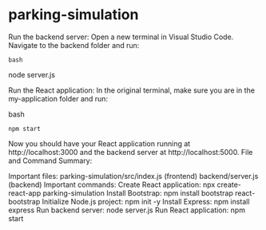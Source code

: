 # parking-simulation

Run the backend server:
    Open a new terminal in Visual Studio Code.
    Navigate to the backend folder and run:

    bash

node server.js

Run the React application:
In the original terminal, make sure you are in the my-application folder and run:

bash

    npm start

Now you should have your React application running at http://localhost:3000 and the backend server at http://localhost:5000.
File and Command Summary:

Important files:
    parking-simulation/src/index.js (frontend)
    backend/server.js (backend)
Important commands:
    Create React application: npx create-react-app parking-simulation
    Install Bootstrap: npm install bootstrap react-bootstrap
    Initialize Node.js project: npm init -y
    Install Express: npm install express
    Run backend server: node server.js
    Run React application: npm start
